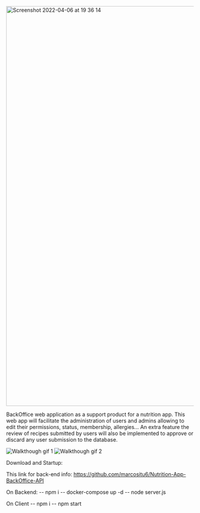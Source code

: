 <img width="1075" alt="Screenshot 2022-04-06 at 19 36 14" src="https://user-images.githubusercontent.com/98427879/162109558-1f60c2e4-34f1-4dbc-a813-d529eddd069a.png">


BackOffice web application as a support product for a nutrition app. This web app will facilitate the administration of users and admins allowing to edit their permissions, status, membership, allergies... An extra feature the review of recipes submitted by users will also be implemented to approve or discard any user submission to the database.

![Walkthough gif 1](https://raw.githubusercontent.com/marcositu6/marcositu6/main/assets/video-part1.gif)
![Walkthough gif 2](https://raw.githubusercontent.com/marcositu6/marcositu6/main/assets/video-part2.gif)

Download and Startup:  

This link for back-end info: https://github.com/marcositu6/Nutrition-App-BackOffice-API

On Backend:
-- npm i 
-- docker-compose up -d 
-- node server.js

On Client
-- npm i
-- npm start
